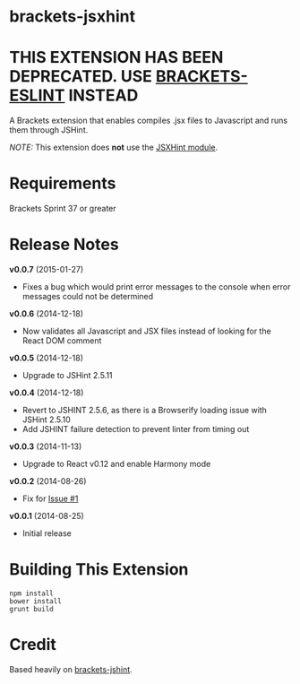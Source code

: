brackets-jsxhint
=================
**THIS EXTENSION HAS BEEN DEPRECATED. USE [BRACKETS-ESLINT](https://github.com/zaggino/brackets-eslint) INSTEAD**
=================

A Brackets extension that enables compiles .jsx files to Javascript and runs them through JSHint.

*NOTE:* This extension does **not** use the [JSXHint module](https://github.com/STRML/JSXHint).

Requirements
=====

Brackets Sprint 37 or greater

Release Notes
=====

**v0.0.7** (2015-01-27)

- Fixes a bug which would print error messages to the console when error messages could not be determined

**v0.0.6** (2014-12-18)

- Now validates all Javascript and JSX files instead of looking for the React DOM comment

**v0.0.5** (2014-12-18)

- Upgrade to JSHint 2.5.11

**v0.0.4** (2014-12-18)

- Revert to JSHINT 2.5.6, as there is a Browserify loading issue with JSHint 2.5.10
- Add JSHINT failure detection to prevent linter from timing out

**v0.0.3** (2014-11-13)

- Upgrade to React v0.12 and enable Harmony mode

**v0.0.2** (2014-08-26)

- Fix for [Issue #1](https://github.com/globexdesigns/brackets-jsxhint/issues/1)

**v0.0.1** (2014-08-25)

- Initial release

Building This Extension
=====

```
npm install
bower install
grunt build
```

Credit
=====

Based heavily on [brackets-jshint](https://github.com/cfjedimaster/brackets-jshint/).
